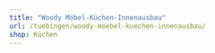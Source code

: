 ```yaml
---
title: "Woody Möbel-Küchen-Innenausbau"
url: /tuebingen/woody-moebel-kuechen-innenausbau/
shop: Küchen
---
```

